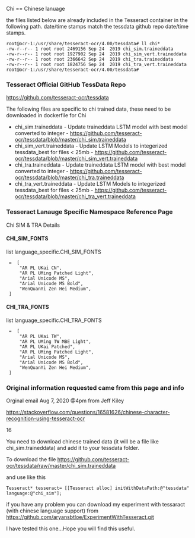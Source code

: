 
Chi == Chinese lanuage

the files listed below are already included in the Tesseract container in the following path.  date/time stamps match the tessdata github repo date/time stamps.

```
root@ocr-1:/usr/share/tesseract-ocr/4.00/tessdata# ll chi*
-rw-r--r-- 1 root root 2469156 Sep 24  2019 chi_sim.traineddata
-rw-r--r-- 1 root root 1927902 Sep 24  2019 chi_sim_vert.traineddata
-rw-r--r-- 1 root root 2366642 Sep 24  2019 chi_tra.traineddata
-rw-r--r-- 1 root root 1824756 Sep 24  2019 chi_tra_vert.traineddata
root@ocr-1:/usr/share/tesseract-ocr/4.00/tessdata#
```

### Tesseract Official GitHub TessData Repo
https://github.com/tesseract-ocr/tessdata

The following files are specific to chi trained data, these need to be downloaded in dockerfile for Chi
- chi_sim.traineddata - Update traineddata LSTM model with best model converted to integer - https://github.com/tesseract-ocr/tessdata/blob/master/chi_sim.traineddata
- chi_sim_vert.traineddata - Update LSTM Models to integerized tessdata_best for files < 25mb - https://github.com/tesseract-ocr/tessdata/blob/master/chi_sim_vert.traineddata
- chi_tra.traineddata - Update traineddata LSTM model with best model converted to integer - https://github.com/tesseract-ocr/tessdata/blob/master/chi_tra.traineddata
- chi_tra_vert.traineddata - Update LSTM Models to integerized tessdata_best for files < 25mb - https://github.com/tesseract-ocr/tessdata/blob/master/chi_tra_vert.traineddata


### Tesseract Lanauge Specific Namespace Reference Page
Chi SIM & TRA Details

#### CHI_SIM_FONTS
list language_specific.CHI_SIM_FONTS
```
 =  [
     "AR PL UKai CN",
     "AR PL UMing Patched Light",
     "Arial Unicode MS",
     "Arial Unicode MS Bold",
     "WenQuanYi Zen Hei Medium",
 ]
```
#### CHI_TRA_FONTS
list language_specific.CHI_TRA_FONTS
```
 =  [
     "AR PL UKai TW",
     "AR PL UMing TW MBE Light",
     "AR PL UKai Patched",
     "AR PL UMing Patched Light",
     "Arial Unicode MS",
     "Arial Unicode MS Bold",
     "WenQuanYi Zen Hei Medium",
 ]
```


### Original information requested came from this page and info
Orginal email Aug 7, 2020 @4pm from Jeff Kiley

https://stackoverflow.com/questions/16581626/chinese-character-recognition-using-tesseract-ocr

16

You need to download chinese trained data (it will be a file like chi_sim.traineddata) and add it to your tessdata folder.

To download the file https://github.com/tesseract-ocr/tessdata/raw/master/chi_sim.traineddata

and use like this
```
Tesseract* tesseract= [[Tesseract alloc] initWithDataPath:@"tessdata" language:@"chi_sim"];
```

if you have any problem you can download my experiment with tessaract (with chinese language support) from https://github.com/aryansbtloe/ExperimentWithTesseract.git

I have tested this one...Hope you will find this useful.